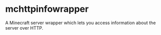 mchttpinfowrapper
=================

A Minecraft server wrapper which lets you access information about the server 
over HTTP.
